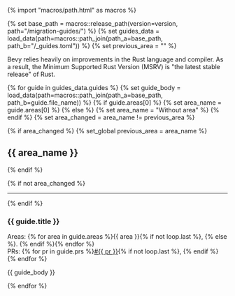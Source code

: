 {% import "macros/path.html" as macros %}

{% set base_path = macros::release_path(version=version, path="/migration-guides/") %}
{% set guides_data = load_data(path=macros::path_join(path_a=base_path, path_b="/_guides.toml")) %}
{% set previous_area = "" %}

<aside class="callout callout--warning">
  <p>Bevy relies heavily on improvements in the Rust language and compiler. As a result, the Minimum Supported Rust Version (MSRV) is "the latest stable release" of Rust.</p>
</aside>

<div class="migration-guide">
{% for guide in guides_data.guides %}
{% set guide_body = load_data(path=macros::path_join(path_a=base_path, path_b=guide.file_name)) %}
{% if guide.areas[0] %}
{% set area_name = guide.areas[0] %}
{% else %}
{% set area_name = "Without area" %}
{% endif %}
{% set area_changed = area_name != previous_area %}

{% if area_changed %}
{% set_global previous_area = area_name %}
## {{ area_name }}
{% endif %}

{% if not area_changed %}<hr>{% endif %}

### {{ guide.title }}

<div class="heading-meta">
  <div>
    <span class="heading-meta__title">Areas:</span>
    {% for area in guide.areas %}<span class="heading-meta__item">{{ area }}</span>{% if not loop.last %}, {% else %}. {% endif %}{% endfor %}
  </div>
  <div>
    <span class="heading-meta__title"> PRs:</span>
    {% for pr in guide.prs %}<a class="heading-meta__item" href="https://github.com/bevyengine/bevy/pull/{{ pr }}">#{{ pr }}</a>{% if not loop.last %}, {% endif %}
    {% endfor %}
  </div>
</div>

{{ guide_body }}

{% endfor %}

</div>

